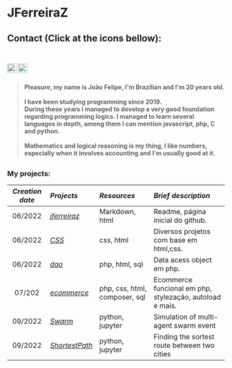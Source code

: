 <h1> JFerreiraZ</h1>

<h2>Contact (Click at the icons bellow): <br><br>

[<img align="left" alt="jferreiraz | LinkedIn" width="22px" src="https://cdn-icons-png.flaticon.com/512/174/174857.png" />][linkedin]
[<img align="left" alt="jferreiraz | Gmail" width="22px" src="https://cdn-icons-png.flaticon.com/512/732/732200.png" />][gmail]

<br></h2><h4>

>Pleasure, my name is João Felipe, I'm Brazilian and I'm 20 years old. <br><br>
>I have been studying programming since 2019. <br>During these years I managed to develop a very good foundation regarding programming logics. I managed to learn several languages in depth, among them I can mention javascript, php, C and python. <br><br>
>Mathematics and logical reasoning is my thing, I like numbers, especially when it involves accounting and I'm usually good at it.

</h4>

##
<div>
<h3>My projects: </h3>


*Creation date*|                             *Projects*                             | *Resources*                 | *Brief description* 
:--------:     | :--------                                                          | :------                     |:-----
06/2022        |<a href="https://github.com/jferreiraz/jferreiraz">_jferreiraz_     |Markdown, html               |Readme, página inicial do github.
06/2022        |<a href="https://github.com/jferreiraz/CSS">_CSS_                   |css, html                    |Diversos projetos com base em html,css.
06/2022        |<a href="https://github.com/jferreiraz/dao">_dao_                   |php, html, sql               |Data acess object em php.
07/202         |<a href="https://github.com/jferreiraz/ecommerce">_ecommerce_       |php, css, html, composer, sql|Ecommerce funcional em php, stylezação, autoload e mais.
09/2022        |<a href="https://github.com/jferreiraz/Swarm">_Swarm_               |python, jupyter              |Simulation of multi-agent swarm event
09/2022        |<a href="https://github.com/jferreiraz/ShortestPath">_ShortestPath_ |python, jupyter              |Finding the sortest route between two cities
</div>

[linkedin]: https://www.linkedin.com/in/jferreiraz/
[gmail]: mailto:joaofelipecoutof@gmail.com
